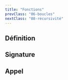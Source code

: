 ```yaml
---
title: "Fonctions"
prevClass: "06-boucles"
nextClass: "08-récursivité"
---
```


## Définition

## Signature

## Appel
